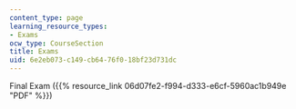 ```yaml
---
content_type: page
learning_resource_types:
- Exams
ocw_type: CourseSection
title: Exams
uid: 6e2eb073-c149-cb64-76f0-18bf23d731dc
---
```


Final Exam ({{% resource_link 06d07fe2-f994-d333-e6cf-5960ac1b949e "PDF" %}})